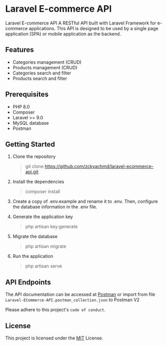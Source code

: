 # Laravel E-commerce API

Laravel E-commerce API
A RESTful API built with Laravel Framework for e-commerce applications. This API is designed to be used by a single page application (SPA) or mobile application as the backend.

## Features

-   Categories management (CRUD)
-   Products management (CRUD)
-   Categories search and filter
-   Products search and filter

## Prerequisites

-   PHP 8.0
-   Composer
-   Laravel >= 9.0
-   MySQL database
-   Postman

## Getting Started

1. Clone the repository

    > git clone https://github.com/zckyachmd/laravel-ecommerce-api.git

2. Install the dependencies

    > composer install

3. Create a copy of .env.example and rename it to .env. Then, configure the database information in the .env file.

4. Generate the application key

    > php artisan key:generate

5. Migrate the database

    > php artisan migrate

6. Run the application
    > php artisan serve

## API Endpoints

The API documentation can be accessed at [Postman](https://documenter.getpostman.com/view/16163112/2s935uFLAF) or import from file `Laravel-ECommerce-API.postman_collection.json` to Postman V2

Please adhere to this project's `code of conduct`.

## License

This project is licensed under the [MIT](https://choosealicense.com/licenses/mit/) License.
